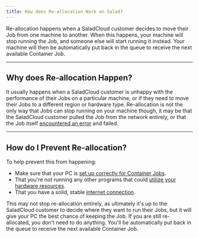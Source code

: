 ```yaml
---
title: How does Re-allocation Work on Salad?
---
```


Re-allocation happens when a SaladCloud customer decides to move their Job from one machine to another. When this
happens, your machine will stop running the Job, and someone else will start running it instead. Your machine will then
be automatically put back in the queue to receive the next available Container Job.

---

## **Why does Re-allocation Happen?**

It usually happens when a SaladCloud customer is unhappy with the performance of their Jobs on a particular machine, or
if they need to move their Jobs to a different region or hardware type. Re-allocation is not the only way that Jobs can
stop running on your machine though, it may be that the SaladCloud customer pulled the Job from the network entirely, or
that the Job itself [encountered an error](/docs/faq/jobs/why-do-jobs-keep-failing-or-restarting) and failed.

---

## **How do I Prevent Re-allocation?**

To help prevent this from happening:

- Make sure that your PC is
  [set up correctly for Container Jobs](/docs/troubleshooting/container-jobs/container-workloads-troubleshooting).
- That you're not running any other programs that could
  [utilize your hardware resources](/docs/faq/salad-app/temporary-workload-block).
- That you have a solid, stable [internet connection](/docs/guides/your-pc/improve-internet-speed-container-jobs).

This may not stop re-allocation entirely, as ultimately it's up to the SaladCloud customer to decide where they want to
run their Jobs, but it will give your PC the best chance of keeping the Job. If you are still re-allocated, you don't
need to do anything. You'll be automatically put back in the queue to receive the next available Container Job.
